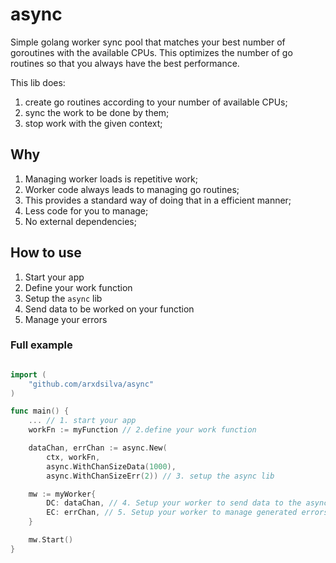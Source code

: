 # async

Simple golang worker sync pool that matches your best number of goroutines with the available CPUs. This optimizes the number of go routines so that you always have the best performance.

This lib does:
1. create go routines according to your number of available CPUs;
2. sync the work to be done by them;
3. stop work with the given context;

## Why

1. Managing worker loads is repetitive work;
2. Worker code always leads to managing go routines;
3. This provides a standard way of doing that in a efficient manner;
4. Less code for you to manage;
5. No external dependencies;

## How to use

1. Start your app
2. Define your work function
3. Setup the `async` lib
4. Send data to be worked on your function
5. Manage your errors


### Full example

```go

import (
    "github.com/arxdsilva/async"
)

func main() {
    ... // 1. start your app
    workFn := myFunction // 2.define your work function

    dataChan, errChan := async.New(
        ctx, workFn, 
        async.WithChanSizeData(1000),
        async.WithChanSizeErr(2)) // 3. setup the async lib

    mw := myWorker{
        DC: dataChan, // 4. Setup your worker to send data to the async execution
        EC: errChan, // 5. Setup your worker to manage generated errors
    }

    mw.Start()
}
```